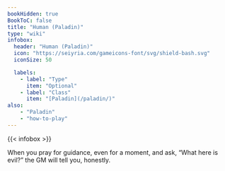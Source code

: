 ```yaml
---
bookHidden: true
BookToC: false
title: "Human (Paladin)"
type: "wiki"
infobox:
  header: "Human (Paladin)"
  icon: "https://seiyria.com/gameicons-font/svg/shield-bash.svg"
  iconSize: 50

  labels:
    - label: "Type"
      item: "Optional"
    - label: "Class"
      item: "[Paladin](/paladin/)"
also:
    - "Paladin"
    - "how-to-play"
---
```


{{< infobox >}}

When you pray for guidance, even for a moment, and ask, “What here is evil?” the GM will tell you, honestly.